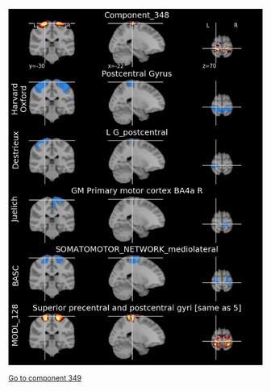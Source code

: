 


![348](preliminary/348.jpg "Component 348")

[Go to component 349](https://parietal-inria.github.io/MODL_atlas/512/349 "Component 349")